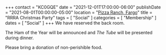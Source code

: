 +++
contact = "KC0GQE"
date = "2021-12-01T17:00:00-06:00"
publishDate = "2021-08-01T00:00:00-05:00"
location = "[Pizza Ranch, Fargo](/places/pizza-ranch-fargo/)"
title = "RRRA Christmas Party"
tags = [ "Social" ]
categories = [ "Membership" ]
dates = [ "Social" ]
+++
We have reserved the back room.

The Ham of the Year will be announced and *The Tube* will be presented
during dinner.

Please bring a donation of non-perishible food.

<!--, or cash, for the
[Dorothy Day Food Pantry](http://www.fmddh.org/food-pantry/). -->
